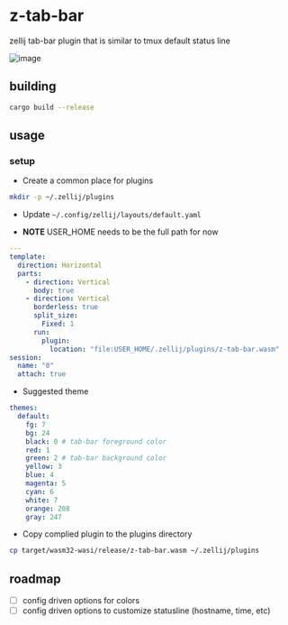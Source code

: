 # z-tab-bar

zellij tab-bar plugin that is similar to tmux default status line

![image](https://user-images.githubusercontent.com/17597548/155815705-04c0155c-5a48-4f03-85eb-585c05cd0397.png)


## building

```sh
cargo build --release
```

## usage

### setup

- Create a common place for plugins

```sh
mkdir -p ~/.zellij/plugins
```

- Update `~/.config/zellij/layouts/default.yaml`

- **NOTE** USER_HOME needs to be the full path for now

```yaml
---
template:
  direction: Horizontal
  parts:
    - direction: Vertical
      body: true
    - direction: Vertical
      borderless: true
      split_size:
        Fixed: 1
      run:
        plugin:
          location: "file:USER_HOME/.zellij/plugins/z-tab-bar.wasm"
session:
  name: "0"
  attach: true
```

- Suggested theme

```yaml
themes:
  default:
    fg: 7
    bg: 24
    black: 0 # tab-bar foreground color
    red: 1
    green: 2 # tab-bar background color
    yellow: 3
    blue: 4
    magenta: 5
    cyan: 6
    white: 7
    orange: 208
    gray: 247
```

- Copy complied plugin to the plugins directory

```sh
cp target/wasm32-wasi/release/z-tab-bar.wasm ~/.zellij/plugins
```

## roadmap

- [ ] config driven options for colors
- [ ] config driven options to customize statusline (hostname, time, etc)

